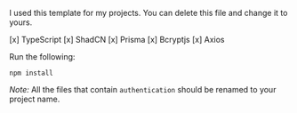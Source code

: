 I used this template for my projects. You can delete this file and change it to yours.

[x] TypeScript
[x] ShadCN
[x] Prisma
[x] Bcryptjs
[x] Axios

Run the following:

```shell
npm install
```

_Note:_ All the files that contain `authentication` should be renamed to your project name.
